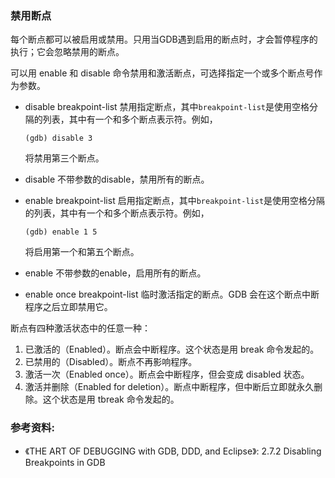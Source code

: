 ### 禁用断点

每个断点都可以被启用或禁用。只用当GDB遇到启用的断点时，才会暂停程序的执行；它会忽略禁用的断点。

可以用 enable 和 disable 命令禁用和激活断点，可选择指定一个或多个断点号作为参数。

- disable breakpoint-list
    禁用指定断点，其中`breakpoint-list`是使用空格分隔的列表，其中有一个和多个断点表示符。例如，
    ```
    (gdb) disable 3
    ```
    将禁用第三个断点。

- disable
    不带参数的disable，禁用所有的断点。

- enable breakpoint-list
    启用指定断点，其中`breakpoint-list`是使用空格分隔的列表，其中有一个和多个断点表示符。例如，
    ```
    (gdb) enable 1 5
    ```
    将启用第一个和第五个断点。

- enable
    不带参数的enable，启用所有的断点。

- enable once breakpoint-list
    临时激活指定的断点。GDB 会在这个断点中断程序之后立即禁用它。

断点有四种激活状态中的任意一种：
1. 已激活的（Enabled）。断点会中断程序。这个状态是用 break 命令发起的。
2. 已禁用的（Disabled）。断点不再影响程序。
3. 激活一次（Enabled once）。断点会中断程序，但会变成 disabled 状态。
4. 激活并删除（Enabled for deletion）。断点中断程序，但中断后立即就永久删除。这个状态是用 tbreak 命令发起的。

### 参考资料:
- 《THE ART OF DEBUGGING with GDB, DDD, and Eclipse》: 2.7.2 Disabling Breakpoints in GDB
